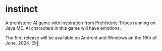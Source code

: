 # instinct
A prehistoric AI game with inspiration from Prehistoric Tribes running on Java ME. AI characters in this game will have emotions.

The first release will be available on Android and Windows on the 16th of June, 2024. 😊🥰
